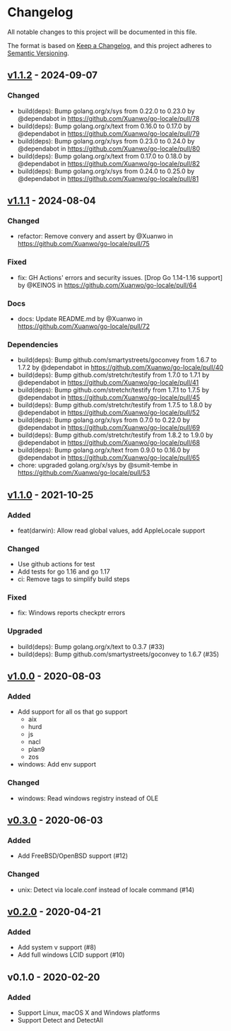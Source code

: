 # Changelog
All notable changes to this project will be documented in this file.

The format is based on [Keep a Changelog](https://keepachangelog.com/en/1.0.0/),
and this project adheres to [Semantic Versioning](https://semver.org/spec/v2.0.0.html).

## [v1.1.2] - 2024-09-07

### Changed

* build(deps): Bump golang.org/x/sys from 0.22.0 to 0.23.0 by @dependabot in https://github.com/Xuanwo/go-locale/pull/78
* build(deps): Bump golang.org/x/text from 0.16.0 to 0.17.0 by @dependabot in https://github.com/Xuanwo/go-locale/pull/79
* build(deps): Bump golang.org/x/sys from 0.23.0 to 0.24.0 by @dependabot in https://github.com/Xuanwo/go-locale/pull/80
* build(deps): Bump golang.org/x/text from 0.17.0 to 0.18.0 by @dependabot in https://github.com/Xuanwo/go-locale/pull/82
* build(deps): Bump golang.org/x/sys from 0.24.0 to 0.25.0 by @dependabot in https://github.com/Xuanwo/go-locale/pull/81

## [v1.1.1] - 2024-08-04

### Changed

* refactor: Remove convery and assert by @Xuanwo in https://github.com/Xuanwo/go-locale/pull/75

### Fixed

* fix: GH Actions' errors and security issues. [Drop Go 1.14-1.16 support] by @KEINOS in https://github.com/Xuanwo/go-locale/pull/64

### Docs

* docs: Update README.md by @Xuanwo in https://github.com/Xuanwo/go-locale/pull/72

### Dependencies

* build(deps): Bump github.com/smartystreets/goconvey from 1.6.7 to 1.7.2 by @dependabot in https://github.com/Xuanwo/go-locale/pull/40
* build(deps): Bump github.com/stretchr/testify from 1.7.0 to 1.7.1 by @dependabot in https://github.com/Xuanwo/go-locale/pull/41
* build(deps): Bump github.com/stretchr/testify from 1.7.1 to 1.7.5 by @dependabot in https://github.com/Xuanwo/go-locale/pull/45
* build(deps): Bump github.com/stretchr/testify from 1.7.5 to 1.8.0 by @dependabot in https://github.com/Xuanwo/go-locale/pull/52
* build(deps): Bump golang.org/x/sys from 0.7.0 to 0.22.0 by @dependabot in https://github.com/Xuanwo/go-locale/pull/69
* build(deps): Bump github.com/stretchr/testify from 1.8.2 to 1.9.0 by @dependabot in https://github.com/Xuanwo/go-locale/pull/68
* build(deps): Bump golang.org/x/text from 0.9.0 to 0.16.0 by @dependabot in https://github.com/Xuanwo/go-locale/pull/65
* chore: upgraded golang.org/x/sys by @sumit-tembe in https://github.com/Xuanwo/go-locale/pull/53

## [v1.1.0] - 2021-10-25

### Added

- feat(darwin): Allow read global values, add AppleLocale support

### Changed

- Use github actions for test
- Add tests for go 1.16 and go 1.17
- ci: Remove tags to simplify build steps

### Fixed

- fix: Windows reports checkptr errors

### Upgraded

- build(deps): Bump golang.org/x/text to 0.3.7 (#33)
- build(deps): Bump github.com/smartystreets/goconvey to 1.6.7 (#35)

## [v1.0.0] - 2020-08-03

### Added

- Add support for all os that go support
  - aix
  - hurd
  - js
  - nacl
  - plan9
  - zos
- windows: Add env support

### Changed

- windows: Read windows registry instead of OLE

## [v0.3.0] - 2020-06-03

### Added

- Add FreeBSD/OpenBSD support (#12)

### Changed

- unix: Detect via locale.conf instead of locale command (#14)

## [v0.2.0] - 2020-04-21

### Added

- Add system v support (#8)
- Add full windows LCID support (#10)

## v0.1.0 - 2020-02-20

### Added

- Support Linux, macOS X and Windows platforms
- Support Detect and DetectAll

[v1.1.2]: https://github.com/Xuanwo/go-locale/compare/v1.1.1...v1.1.2
[v1.1.1]: https://github.com/Xuanwo/go-locale/compare/v1.1.0...v1.1.1
[v1.1.0]: https://github.com/Xuanwo/go-locale/compare/v1.0.0...v1.1.0
[v1.0.0]: https://github.com/Xuanwo/go-locale/compare/v0.3.0...v1.0.0
[v0.3.0]: https://github.com/Xuanwo/go-locale/compare/v0.2.0...v0.3.0
[v0.2.0]: https://github.com/Xuanwo/go-locale/compare/v0.1.0...v0.2.0
